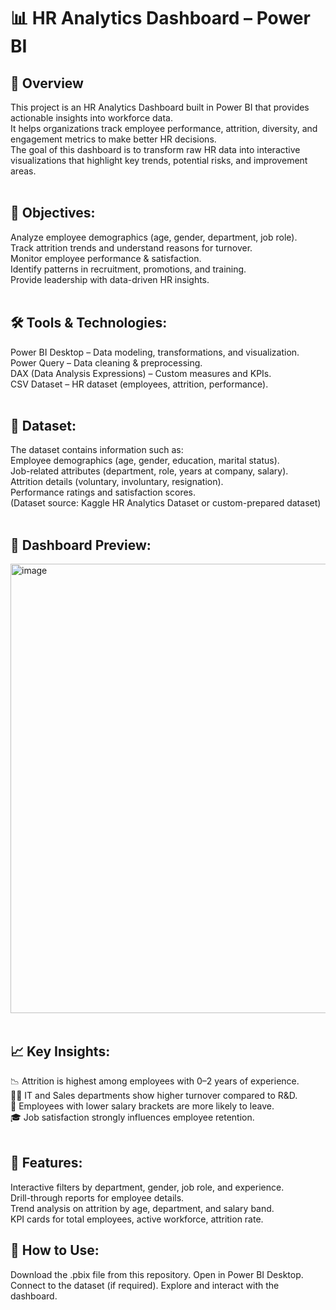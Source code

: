 <h1>📊 HR Analytics Dashboard – Power BI</h1>
<h2>📌 Overview</h2>
This project is an HR Analytics Dashboard built in Power BI that provides actionable insights into workforce data.<br> It helps organizations track employee performance, attrition, diversity, and engagement metrics to make better HR decisions.<br>
The goal of this dashboard is to transform raw HR data into interactive visualizations that highlight key trends, potential risks, and improvement areas.<br><br>

<h2>🎯 Objectives:</h2>
Analyze employee demographics (age, gender, department, job role).<br>
Track attrition trends and understand reasons for turnover.<br>
Monitor employee performance & satisfaction.<br>
Identify patterns in recruitment, promotions, and training.<br>
Provide leadership with data-driven HR insights.<br><br>

<h2>🛠️ Tools & Technologies:</h2>
Power BI Desktop – Data modeling, transformations, and visualization.<br>
Power Query – Data cleaning & preprocessing.<br>
DAX (Data Analysis Expressions) – Custom measures and KPIs.<br>
CSV Dataset – HR dataset (employees, attrition, performance).<br><br>

<h2>📂 Dataset:</h2>
The dataset contains information such as:<br>
Employee demographics (age, gender, education, marital status).<br>
Job-related attributes (department, role, years at company, salary).<br>
Attrition details (voluntary, involuntary, resignation).<br>
Performance ratings and satisfaction scores.<br>
(Dataset source: Kaggle HR Analytics Dataset or custom-prepared dataset)<br><br>

<h2>📸 Dashboard Preview:</h2>

<img width="1320" height="719" alt="image" src="https://github.com/user-attachments/assets/295caf2e-3ad7-4f2e-8e5d-81bfd511d062" /><br><br>

<h2>📈 Key Insights:</h2>
📉 Attrition is highest among employees with 0–2 years of experience.<br>
👩‍💻 IT and Sales departments show higher turnover compared to R&D.<br>
💸 Employees with lower salary brackets are more likely to leave.<br>
🎓 Job satisfaction strongly influences employee retention.<br><br>

<h2>🚀 Features:</h2>
Interactive filters by department, gender, job role, and experience.<br>
Drill-through reports for employee details.<br>
Trend analysis on attrition by age, department, and salary band.<br>
KPI cards for total employees, active workforce, attrition rate.<br>

<h2>📌 How to Use:</h2>
Download the .pbix file from this repository.
Open in Power BI Desktop.
Connect to the dataset (if required).
Explore and interact with the dashboard.
